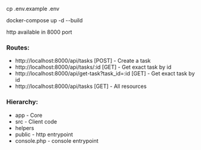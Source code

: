 cp .env.example .env

docker-compose up -d --build

http available in 8000 port

### Routes:
- http://localhost:8000/api/tasks [POST] - Create a task
- http://localhost:8000/api/tasks/:id [GET] - Get exact task by id
- http://localhost:8000/api/get-task?task_id=:id [GET] - Get exact task by id
- http://localhost:8000/api/tasks [GET] - All resources


### Hierarchy:
- app - Core
- src - Client code
- helpers
- public - http entrypoint
- console.php - console entrypoint
